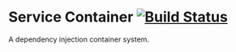 # Service Container [![Build Status](https://travis-ci.org/acfatah/container.svg)](https://travis-ci.org/acfatah/container)

A dependency injection container system.
